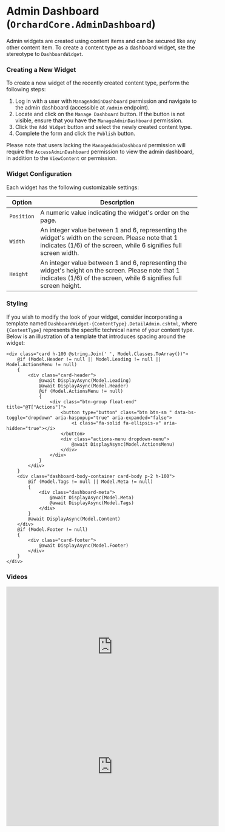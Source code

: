 # Admin Dashboard (`OrchardCore.AdminDashboard`)

Admin widgets are created using content items and can be secured like any other content item. To create a content type as a dashboard widget, ste the stereotype to `DashboardWidget`.

### Creating a New Widget

To create a new widget of the recently created content type, perform the following steps:

1. Log in with a user with `ManageAdminDashboard` permission and navigate to the admin dashboard (accessible at `/admin` endpoint).
2. Locate and click on the `Manage Dashboard` button. If the button is not visible, ensure that you have the `ManageAdminDashboard` permission.
3. Click the `Add Widget` button and select the newly created content type.
4. Complete the form and click the `Publish` button.

Please note that users lacking the `ManageAdminDashboard` permission will require the `AccessAdminDashboard` permission to view the admin dashboard, in addition to the `ViewContent` or permission.

### Widget Configuration

Each widget has the following customizable settings:

| Option    | Description                                                   |
| --------- | ------------------------------------------------------------- |
| `Position`| A numeric value indicating the widget's order on the page.    |
| `Width`   | An integer value between 1 and 6, representing the widget's width on the screen. Please note that 1 indicates (1/6) of the screen, while 6 signifies full screen width. |
| `Height`  | An integer value between 1 and 6, representing the widget's height on the screen. Please note that 1 indicates (1/6) of the screen, while 6 signifies full screen height. |

### Styling

If you wish to modify the look of your widget, consider incorporating a template named `DashboardWidget-{ContentType}.DetailAdmin.cshtml`, where `{ContentType}` represents the specific technical name of your content type. Below is an illustration of a template that introduces spacing around the widget:

```
<div class="card h-100 @string.Join(' ', Model.Classes.ToArray())">
    @if (Model.Header != null || Model.Leading != null || Model.ActionsMenu != null)
    {
        <div class="card-header">
            @await DisplayAsync(Model.Leading)
            @await DisplayAsync(Model.Header)
            @if (Model.ActionsMenu != null)
            {
                <div class="btn-group float-end" title="@T["Actions"]">
                    <button type="button" class="btn btn-sm " data-bs-toggle="dropdown" aria-haspopup="true" aria-expanded="false">
                        <i class="fa-solid fa-ellipsis-v" aria-hidden="true"></i>
                    </button>
                    <div class="actions-menu dropdown-menu">
                        @await DisplayAsync(Model.ActionsMenu)
                    </div>
                </div>
            }
        </div>
    }
    <div class="dashboard-body-container card-body p-2 h-100">
        @if (Model.Tags != null || Model.Meta != null)
        {
            <div class="dashboard-meta">
                @await DisplayAsync(Model.Meta)
                @await DisplayAsync(Model.Tags)
            </div>
        }
        @await DisplayAsync(Model.Content)
    </div>
    @if (Model.Footer != null)
    {
        <div class="card-footer">
            @await DisplayAsync(Model.Footer)
        </div>
    }
</div>
```

### Videos

<iframe width="560" height="315" src="https://www.youtube-nocookie.com/embed/MQuiXEnyEBw" frameborder="0" allow="accelerometer; autoplay; encrypted-media; gyroscope; picture-in-picture" allowfullscreen></iframe>

<iframe width="560" height="315" src="https://www.youtube-nocookie.com/embed/c7aiCPi2-BM" frameborder="0" allow="accelerometer; autoplay; encrypted-media; gyroscope; picture-in-picture" allowfullscreen></iframe>

